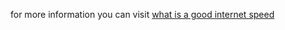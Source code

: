 for more information you can visit 
<a href="https://www.gomysocialhub.com/what-is-a-good-internet-speed/">what is a good internet speed</a>

